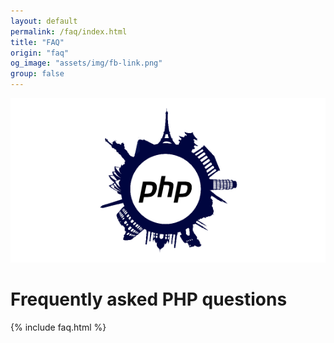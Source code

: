 ```yaml
---
layout: default
permalink: /faq/index.html
title: "FAQ"
origin: "faq"
og_image: "assets/img/fb-link.png"
group: false
---
```


![PHP FAQ](/assets/img/fb-link.png "PHP FAQ")

# Frequently asked PHP questions

{% include faq.html %}
